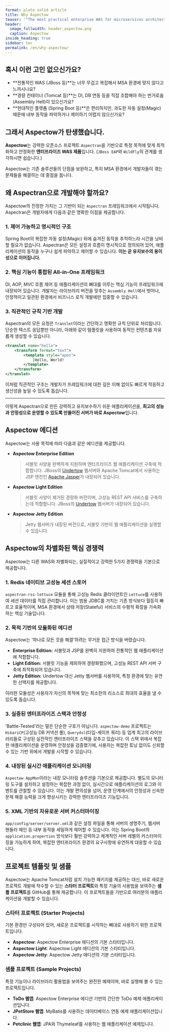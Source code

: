 ```yaml
---
format: plate solid article
title: Why Aspectow
teaser: '"The most practical enterprise WAS for microservices architecture (MSA)"'
header:
  image_fullwidth: header_aspectow.png
  caption: Aspectow
inside_heading: true
sidebar: toc
permalink: /en/why-aspectow/
---
```


## 혹시 이런 고민 없으신가요?

*   **전통적인 WAS (JBoss 등)**는 너무 무겁고 복잡해서 MSA 환경에 맞지 않다고 느끼시나요?
*   **경량 컨테이너 (Tomcat 등)**는 DI, DB 연동 등을 직접 조합해야 하는 번거로움(Assembly Hell)이 있으신가요?
*   **현대적인 플랫폼 (Spring Boot 등)**은 편리하지만, 과도한 자동 설정(Magic) 때문에 내부 동작을 파악하거나 제어하기 어렵지 않으신가요?

## 그래서 Aspectow가 탄생했습니다.

**Aspectow**는 강력한 오픈소스 프로젝트 `Aspectran`을 기반으로 특정 목적에 맞게 최적화하고 안정화한 **엔터프라이즈 WAS 제품**입니다. (`JBoss EAP`와 `WildFly`의 관계를 생각하시면 쉽습니다.)

Aspectow는 기존 솔루션들의 단점을 보완하고, 특히 MSA 환경에서 개발자들이 겪는 문제들을 해결하는 데 중점을 둡니다.

## 왜 Aspectran으로 개발해야 할까요?

Aspectow의 진정한 가치는 그 기반이 되는 `Aspectran` 프레임워크에서 시작됩니다. Aspectran은 개발자에게 다음과 같은 명확한 이점을 제공합니다.

### 1. 제어 가능하고 명시적인 구조

Spring Boot의 복잡한 자동 설정(Magic) 뒤에 숨겨진 동작을 추적하느라 시간을 낭비할 필요가 없습니다. Aspectran은 모든 설정과 흐름이 명시적으로 정의되어 있어, 애플리케이션의 동작을 누구나 쉽게 파악하고 제어할 수 있습니다. **이는 곧 유지보수의 용이성으로 이어집니다.**

### 2. 핵심 기능이 통합된 All-in-One 프레임워크

DI, AOP, MVC 흐름 제어 등 애플리케이션의 뼈대를 이루는 핵심 기능이 프레임워크에 내장되어 있습니다. 개발자는 라이브러리 버전을 맞추는 `Assembly Hell`에서 벗어나, 안정적이고 일관된 환경에서 비즈니스 로직 개발에만 집중할 수 있습니다.

### 3. 직관적인 규칙 기반 개발

Aspectran의 모든 요청은 `Translet`이라는 간단하고 명확한 규칙 단위로 처리됩니다. 단순한 텍스트 응답뿐만 아니라, 아래와 같이 템플릿을 사용하여 동적인 컨텐츠를 자유롭게 생성할 수 있습니다.

```xml
<translet name="hello">
    <transform format="text">
        <template style="apon">
            |Hello, World!
        </template>
    </transform>
</translet>
```

이처럼 직관적인 구조는 개발자가 프레임워크에 대한 깊은 이해 없이도 빠르게 적응하고 생산성을 높일 수 있도록 돕습니다.

---

이렇게 Aspectran으로 만든 강력하고 유지보수하기 쉬운 애플리케이션을, **최고의 성능과 안정성으로 운영할 수 있도록 만들어진 서버가 바로 Aspectow**입니다.

## Aspectow 에디션

Aspectow는 사용 목적에 따라 다음과 같은 에디션을 제공합니다.

*   **Aspectow Enterprise Edition**
    > 서블릿 사양을 완벽하게 지원하며 엔터프라이즈 웹 애플리케이션 구축에 적합합니다. JBoss의 [Undertow](https://undertow.io) 웹서버와 Apache Tomcat에서 사용하는 JSP 엔진인 [Apache Jasper](https://mvnrepository.com/artifact/org.mortbay.jasper/apache-jsp)가 내장되어 있습니다.

*   **Aspectow Light Edition**
    > 서블릿 사양이 제거된 경량화 버전이며, 고성능 REST API 서비스를 구축하는데 적합합니다. JBoss의 [Undertow](https://undertow.io) 웹서버가 내장되어 있습니다.

*   **Aspectow Jetty Edition**
    > Jetty 웹서버가 내장된 버전으로, 서블릿 기반의 웹 애플리케이션을 실행할 수 있습니다.

## Aspectow의 차별화된 핵심 경쟁력

Aspectow는 다른 WAS와 차별화되는, 실질적이고 강력한 5가지 경쟁력을 기본으로 제공합니다.

### 1. Redis 네이티브 고성능 세션 스토어

`aspectran-rss-lettuce` 모듈을 통해 고성능 Redis 클라이언트인 `Lettuce`를 사용하여 세션 데이터를 직접 관리합니다. 이는 범용 JDBC를 거치는 기존 방식보다 월등히 빠르고 효율적이며, MSA 환경에서 상태 저장(Stateful) 서비스의 수평적 확장을 가속화하는 핵심 기술입니다.

### 2. 목적 기반의 모듈화된 에디션

Aspectow는 '하나로 모든 것을 해결'하려는 무거운 접근 방식을 버렸습니다.
*   **Enterprise Edition:** 서블릿과 JSP를 완벽히 지원하여 전통적인 웹 애플리케이션에 적합합니다.
*   **Light Edition:** 서블릿 기능을 제외하여 경량화했으며, 고성능 REST API 서버 구축에 최적화되어 있습니다.
*   **Jetty Edition:** Undertow 대신 Jetty 웹서버를 사용하여, 특정 환경에 맞는 유연한 선택지를 제공합니다.

이러한 모듈성은 사용자가 자신의 목적에 맞는 최소한의 리소스로 최대의 효율을 낼 수 있도록 돕습니다.

### 3. 실증된 엔터프라이즈 스택과 안정성

'Battle-Tested'라는 말은 단순한 구호가 아닙니다. `aspectow-demo` 프로젝트는 `HikariCP`(고성능 DB 커넥션 풀), `Querydsl`(타입-세이프 쿼리) 등 업계 최고의 라이브러리들로 구성된 실전적인 엔터프라이즈 스택을 갖추고 있습니다. 이 스택 위에서 복잡한 애플리케이션을 운영하며 안정성을 검증했기에, 사용자는 복잡한 튜닝 없이도 신뢰할 수 있는 기반 위에서 개발을 시작할 수 있습니다.

### 4. 내장된 실시간 애플리케이션 모니터링

`Aspectow AppMon`이라는 내장 모니터링 솔루션을 기본으로 제공합니다. 별도의 모니터링 도구를 설치하고 설정하는 복잡한 과정 없이, 실시간으로 애플리케이션의 로그와 이벤트를 관찰할 수 있습니다. 이는 개발 편의성을 넘어, 운영 단계에서의 안정성과 신속한 문제 해결 능력을 크게 향상시키는 강력한 엔터프라이즈 기능입니다.

### 5. XML 기반의 자유로운 서버 커스터마이징

`app/config/server/server.xml`과 같은 설정 파일을 통해 서버의 생명주기, 웹서버 핸들러 체인 등 내부 동작을 세밀하게 제어할 수 있습니다. 이는 Spring Boot의 `application.properties` 방식보다 훨씬 강력하고 체계적인 서버 레벨의 커스터마이징을 가능하게 하여, 복잡한 엔터프라이즈 환경의 요구사항에 유연하게 대응할 수 있습니다.

## 프로젝트 템플릿 및 샘플

Aspectow는 Apache Tomcat처럼 설치 가능한 패키지를 제공하는 대신, 바로 새로운 프로젝트 개발에 착수할 수 있는 **스타터 프로젝트**와 특정 기술의 사용법을 보여주는 **샘플 프로젝트**를 GitHub를 통해 제공합니다. 이 프로젝트들을 기반으로 여러분의 애플리케이션을 개발할 수 있습니다.

### 스타터 프로젝트 (Starter Projects)

기본 환경만 구성되어 있어, 새로운 프로젝트를 시작하는 뼈대로 사용하기 위한 프로젝트입니다.

*   **Aspectow**: Aspectow Enterprise 에디션의 기본 스타터입니다.
*   **Aspectow Light**: Aspectow Light 에디션의 기본 스타터입니다.
*   **Aspectow Jetty**: Aspectow Jetty 에디션의 기본 스타터입니다.

### 샘플 프로젝트 (Sample Projects)

특정 기능이나 라이브러리 활용법을 보여주는 완전한 예제이며, 바로 실행해 볼 수 있는 프로젝트입니다.

*   **ToDo 웹앱**: Aspectow Enterprise 에디션 기반의 간단한 ToDo 예제 애플리케이션입니다.
*   **JPetStore 웹앱**: MyBatis를 사용하는 데이터베이스 연동 예제 애플리케이션입니다.
*   **Petclinic 웹앱**: JPA와 Thymeleaf를 사용하는 웹 애플리케이션 예제입니다.